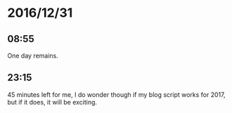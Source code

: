 # 2016/12/31

## 08:55

One day remains.

## 23:15

45 minutes left for me, I do wonder though if my blog script works for 2017,
but if it does, it will be exciting.
